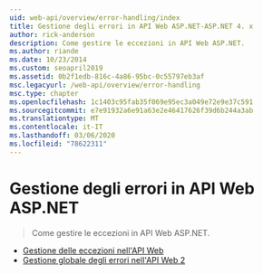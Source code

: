 ```yaml
---
uid: web-api/overview/error-handling/index
title: Gestione degli errori in API Web ASP.NET-ASP.NET 4. x
author: rick-anderson
description: Come gestire le eccezioni in API Web ASP.NET.
ms.author: riande
ms.date: 10/23/2014
ms.custom: seoapril2019
ms.assetid: 0b2f1edb-816c-4a86-95bc-0c55797eb3af
msc.legacyurl: /web-api/overview/error-handling
msc.type: chapter
ms.openlocfilehash: 1c1403c95fab35f069e95ec3a049e72e9e37c591
ms.sourcegitcommit: e7e91932a6e91a63e2e46417626f39d6b244a3ab
ms.translationtype: MT
ms.contentlocale: it-IT
ms.lasthandoff: 03/06/2020
ms.locfileid: "78622311"
---
```

# <a name="error-handling-in-aspnet-web-api"></a>Gestione degli errori in API Web ASP.NET

> Come gestire le eccezioni in API Web ASP.NET.

- [Gestione delle eccezioni nell'API Web](exception-handling.md)
- [Gestione globale degli errori nell'API Web 2](web-api-global-error-handling.md)
